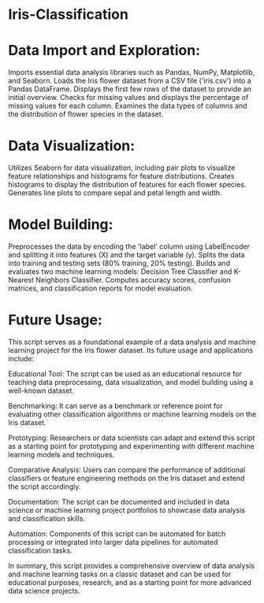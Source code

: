 # Iris-Classification

# Data Import and Exploration:

Imports essential data analysis libraries such as Pandas, NumPy, Matplotlib, and Seaborn.
Loads the Iris flower dataset from a CSV file ('iris.csv') into a Pandas DataFrame.
Displays the first few rows of the dataset to provide an initial overview.
Checks for missing values and displays the percentage of missing values for each column.
Examines the data types of columns and the distribution of flower species in the dataset.

# Data Visualization:

Utilizes Seaborn for data visualization, including pair plots to visualize feature relationships and histograms for feature distributions.
Creates histograms to display the distribution of features for each flower species.
Generates line plots to compare sepal and petal length and width.

# Model Building:

Preprocesses the data by encoding the 'label' column using LabelEncoder and splitting it into features (X) and the target variable (y).
Splits the data into training and testing sets (80% training, 20% testing).
Builds and evaluates two machine learning models: Decision Tree Classifier and K-Nearest Neighbors Classifier.
Computes accuracy scores, confusion matrices, and classification reports for model evaluation.

# Future Usage:

This script serves as a foundational example of a data analysis and machine learning project for the Iris flower dataset. Its future usage and applications include:

 Educational Tool: The script can be used as an educational resource for teaching data preprocessing, data visualization, and model building using a well-known dataset.

Benchmarking: It can serve as a benchmark or reference point for evaluating other classification algorithms or machine learning models on the Iris dataset.

Prototyping: Researchers or data scientists can adapt and extend this script as a starting point for prototyping and experimenting with different machine learning models and techniques.

Comparative Analysis: Users can compare the performance of additional classifiers or feature engineering methods on the Iris dataset and extend the script accordingly.

Documentation: The script can be documented and included in data science or machine learning project portfolios to showcase data analysis and classification skills.

Automation: Components of this script can be automated for batch processing or integrated into larger data pipelines for automated classification tasks.

In summary, this script provides a comprehensive overview of data analysis and machine learning tasks on a classic dataset and can be used for educational purposes, research, and as a starting point for more advanced data science projects.





